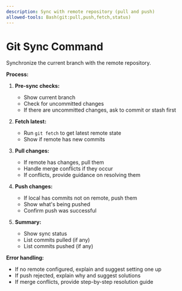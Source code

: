 ```yaml
---
description: Sync with remote repository (pull and push)
allowed-tools: Bash(git:pull,push,fetch,status)
---
```


# Git Sync Command

Synchronize the current branch with the remote repository.

**Process:**

1. **Pre-sync checks:**
   - Show current branch
   - Check for uncommitted changes
   - If there are uncommitted changes, ask to commit or stash first

2. **Fetch latest:**
   - Run `git fetch` to get latest remote state
   - Show if remote has new commits

3. **Pull changes:**
   - If remote has changes, pull them
   - Handle merge conflicts if they occur
   - If conflicts, provide guidance on resolving them

4. **Push changes:**
   - If local has commits not on remote, push them
   - Show what's being pushed
   - Confirm push was successful

5. **Summary:**
   - Show sync status
   - List commits pulled (if any)
   - List commits pushed (if any)

**Error handling:**
- If no remote configured, explain and suggest setting one up
- If push rejected, explain why and suggest solutions
- If merge conflicts, provide step-by-step resolution guide
